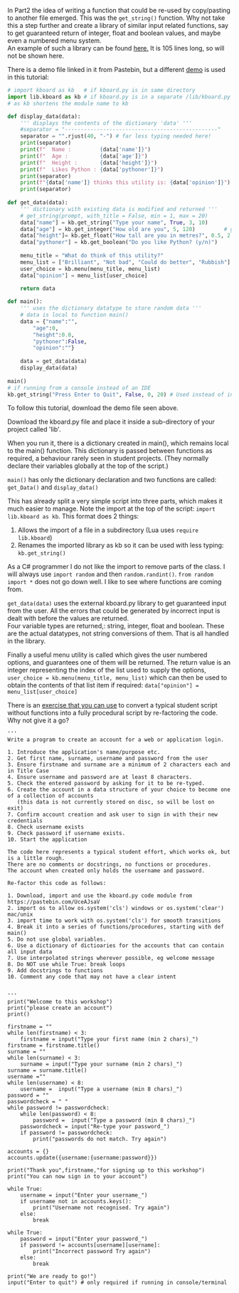 In Part2 the idea of writing a function that could be re-used by copy/pasting to another file emerged.
This was the `get_string()` function.
Why not take this a step further and create a library of similar input related functions, say to get guaranteed return of integer,
float and boolean values, and maybe even a numbered menu system.<br>
An example of such a library can be found [here.](/Python/lib/kboard.py) It is 105 lines long, so will not be shown here.

There is a demo file linked in it from Pastebin, but a different [demo](/Python/05-kboard_demo.py) is used in this tutorial:

```python
# import kboard as kb   # if kboard.py is in same directory
import lib.kboard as kb # if kboard.py is in a separate /lib/kboard.py sub-directory
# as kb shortens the module name to kb

def display_data(data):
	''' displays the contents of the dictionary 'data' '''
	#separator = "------------------------------------------------"
	separator = "".rjust(40, "-") # far less typing needed here!
	print(separator)
	print(f"  Name :         {data['name']}")
	print(f"  Age :          {data['age']}")
	print(f"  Height :       {data['height']}")
	print(f"  Likes Python : {data['pythoner']}")
	print(separator)
	print(f"{data['name']} thinks this utility is: {data['opinion']}")
	print(separator)
	
def get_data(data):
	''' dictionary with existing data is modified and returned '''
	# get_string(prompt, with_title = False, min = 1, max = 20)             # parameter list of kboard.get_string()
	data["name"] = kb.get_string("Type your name", True, 3, 10) 	        # returns user input in Title Case
	data["age"] = kb.get_integer("How old are you", 5, 120) 		# gets an integer between 5 and 120 from the user
	data["height"]= kb.get_float("How tall are you in metres?", 0.5, 2.5)   # gets a float between 0.5 and 2.5 from the user
	data["pythoner"] = kb.get_boolean("Do you like Python? (y/n)") 	        # returns True or False from the user
	
	menu_title = "What do think of this utility?"
	menu_list = ["Brilliant", "Not bad", "Could do better", "Rubbish"]
	user_choice = kb.menu(menu_title, menu_list)	
	data["opinion"] = menu_list[user_choice]
	
	return data	

def main():
	''' uses the dictionary datatype to store random data '''
	# data is local to function main()
	data = {"name":"",
		"age":0,
		"height":0.0,
		"pythoner":False,
		"opinion":""}
	
	data = get_data(data)
	display_data(data)
	
main()
# if running from a console instead of an IDE
kb.get_string("Press Enter to Quit", False, 0, 20) # Used instead of input("Press Enter to Quit")
```
To follow this tutorial, download the demo file seen above.

Download the kboard.py file and place it inside a sub-directory of your project called 'lib'.

When you run it, there is a dictionary created in main(), which remains local to the main() function.
This dictionary is passed between functions as required, a behaviour rarely seen in student projects.
(They normally declare their variables globally at the top of the script.)

`main()` has only the dictionary declaration and two functions are called: `get_Data()` and `display_data()`

This has already split a very simple script into three parts, which makes it much easier to manage.
Note the import at the top of the script: `import lib.kboard as kb`. This format does 2 things:
1. Allows the import of a file in a subdirectory (Lua uses `require lib.kboard`)
2. Renames the imported library as kb so it can be used with less typing: `kb.get_string()`

As a C# programmer I do not like the import to remove parts of the class. I will always use `import random` and then `random.randint()`.
`from random import *` does not go down well. I like to see where functions are coming from.

`get_data(data)` uses the external kboard.py library to get guaranteed input from the user. All the errors that could be generated by incorrect input is dealt with before the values are returned.<br>
Four variable types are returned,: string, integer, float and boolean. These are the actual datatypes, not string conversions of them. That is all handled in the library.

Finally a useful menu utility is called which gives the user numbered options, and guarantees one of them will be returned. The return value is an integer representing the index of the list used to supply the options, `user_choice = kb.menu(menu_title, menu_list)` which can then be used to obtain the contents of that list item if required: `data["opinion"] = menu_list[user_choice]`

There is an [exercise that you can use](/Python/06-Exercise.py) to convert a typical student script without functions into a fully procedural script by re-factoring the code.<br>
Why not give it a go?
```
'''
Write a program to create an account for a web or application login.

1. Introduce the application's name/purpose etc.
2. Get first name, surname, username and password from the user
3. Ensure firstname and surname are a minimum of 2 characters each and in Title Case
4. Ensure username and password are at least 8 characters.
5. Check the entered password by asking for it to be re-typed.
6. Create the account in a data structure of your choice to become one of a collection of accounts
   (this data is not currently stored on disc, so will be lost on exit)
7. Confirm account creation and ask user to sign in with their new credentials
8. Check username exists
9. Check password if username exists.
10. Start the application

The code here represents a typical student effort, which works ok, but is a little rough.
There are no comments or docstrings, no functions or procedures.
The account when created only holds the username and password.

Re-factor this code as follows:

1. Download, import and use the kboard.py code module from https://pastebin.com/UceAJsaV
2. import os to allow os.system('cls') windows or os.system('clear') mac/unix
3. import time to work with os.system('cls') for smooth transitions
4. Break it into a series of functions/procedures, starting with def main()
5. Do not use global variables.
6. Use a dictionary of dictioaries for the accounts that can contain all input data
7. Use interpolated strings wherever possible, eg welcome message
8. Do NOT use while True: break loops
9. Add docstrings to functions
10. Comment any code that may not have a clear intent


'''
print("Welcome to this workshop")
print("please create an account")
print()

firstname = ""
while len(firstname) < 3:
	firstname = input("Type your first name (min 2 chars)_")
firstname = firstname.title()	
surname = ""
while len(surname) < 3:
	surname = input("Type your surname (min 2 chars)_")
surname = surname.title()
username =""
while len(username) < 8:
	username =  input("Type a username (min 8 chars)_")
password = ""
passwordcheck = " "
while password != passwordcheck:
	while len(password) < 8:
		password =  input("Type a password (min 8 chars)_")	
	passwordcheck = input("Re-type your password_")
	if password != passwordcheck:
		print("passwords do not match. Try again")
	
accounts = {}
accounts.update({username:{username:password}}) 

print("Thank you",firstname,"for signing up to this workshop")
print("You can now sign in to your account")

while True:
	username = input("Enter your username_")
	if username not in accounts.keys():
		print("Username not recognised. Try again")
	else:
		break
	
while True:
	password = input("Enter your password_")
	if password != accounts[username][username]:
		print("Incorrect password Try again")
	else:
		break
		
print("We are ready to go!")
input("Enter to quit") # only required if running in console/terminal
```
